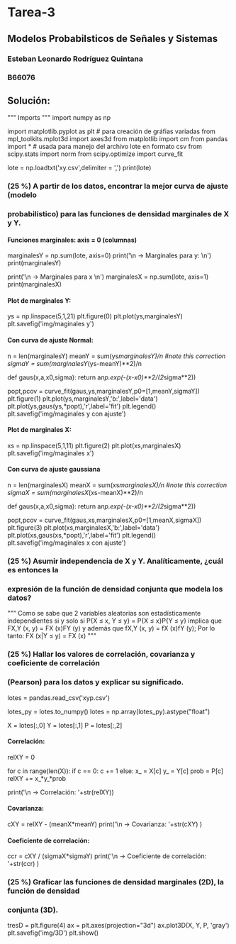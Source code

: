 # Tarea-3
## Modelos Probabilsticos de Señales y Sistemas
### Esteban Leonardo Rodríguez Quintana
### B66076

## Solución:

""" Imports """
import numpy as np


import matplotlib.pyplot as plt  # para creación de gráfias variadas
from mpl_toolkits.mplot3d import axes3d
from matplotlib import cm
from pandas import *  # usada para manejo del archivo lote en formato csv
from scipy.stats import norm
from scipy.optimize import curve_fit


lote = np.loadtxt('xy.csv',delimiter = ',')
print(lote)
### (25 %) A partir de los datos, encontrar la mejor curva de ajuste (modelo 
###  probabilístico) para las funciones de densidad marginales de X y Y.

#### Funciones marginales: axis = 0 (columnas)
marginalesY = np.sum(lote, axis=0)
print('\n   -> Marginales para y: \n')
print(marginalesY)

print('\n   -> Marginales para x \n')
marginalesX = np.sum(lote, axis=1)
print(marginalesX)

#### Plot de marginales Y:
ys = np.linspace(5,1,21)
plt.figure(0)
plt.plot(ys,marginalesY)
plt.savefig('img/maginales y')


#### Con curva de ajuste Normal:
n = len(marginalesY) 
meanY = sum(ys*marginalesY)/n                   #note this correction
sigmaY = sum(marginalesY*(ys-meanY)**2)/n 

def gaus(x,a,x0,sigma):
       return a*np.exp(-(x-x0)**2/(2*sigma**2))

popt,pcov = curve_fit(gaus,ys,marginalesY,p0=[1,meanY,sigmaY])
plt.figure(1)
plt.plot(ys,marginalesY,'b:',label='data')
plt.plot(ys,gaus(ys,*popt),'r',label='fit')
plt.legend()
plt.savefig('img/maginales y con ajuste')

#### Plot de marginales X:
xs = np.linspace(5,1,11)
plt.figure(2)
plt.plot(xs,marginalesX)
plt.savefig('img/maginales x')


#### Con curva de ajuste gaussiana
n = len(marginalesX) 
meanX = sum(xs*marginalesX)/n                   #note this correction
sigmaX = sum(marginalesX*(xs-meanX)**2)/n 

def gaus(x,a,x0,sigma):
       return a*np.exp(-(x-x0)**2/(2*sigma**2))

popt,pcov = curve_fit(gaus,xs,marginalesX,p0=[1,meanX,sigmaX])
plt.figure(3)
plt.plot(xs,marginalesX,'b:',label='data')
plt.plot(xs,gaus(xs,*popt),'r',label='fit')
plt.legend()
plt.savefig('img/maginales x con ajuste')


### (25 %) Asumir independencia de X y Y. Analíticamente, ¿cuál es entonces la 
###  expresión de la función de densidad conjunta que modela los datos?

"""
Como se sabe que 2 variables aleatorias son estadísticamente independientes si y solo si
P{X ≤ x, Y ≤ y} = P{X ≤ x}P{Y ≤ y} implica que FX,Y (x, y) = FX (x)FY (y) y además que 
fX,Y (x, y) = fX (x)fY (y); Por lo tanto:
FX (x|Y ≤ y) = FX (x)
"""

### (25 %) Hallar los valores de correlación, covarianza y coeficiente de correlación 
###  (Pearson) para los datos y explicar su significado.
lotes = pandas.read_csv('xyp.csv')

lotes_py = lotes.to_numpy()
lotes = np.array(lotes_py).astype("float")

X = lotes[:,0]
Y = lotes[:,1]
P = lotes[:,2]

#### Correlación:
relXY = 0

for c in range(len(X)):
    if c == 0:
        c += 1
    else:
        x_ = X[c]
        y_ = Y[c]
        prob = P[c]
        relXY += x_*y_*prob

print('\n   -> Correlación:     '+str(relXY))


#### Covarianza: 
cXY = relXY - (meanX*meanY)
print('\n   -> Covarianza:      '+str(cXY) )


#### Coeficiente de correlación:
ccr = cXY / (sigmaX*sigmaY)
print('\n   -> Coeficiente de correlación:      '+str(ccr) )


### (25 %) Graficar las funciones de densidad marginales (2D), la función de densidad 
###  conjunta (3D).
tresD = plt.figure(4)
ax = plt.axes(projection="3d")
ax.plot3D(X, Y, P, 'gray')
plt.savefig('img/3D')
plt.show()

